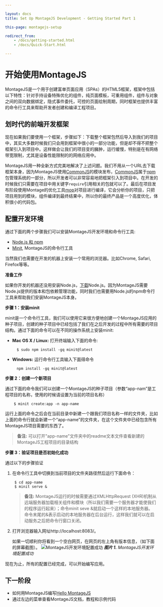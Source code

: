 ```yaml
---

layout: docs
title: Set Up MontageJS Development - Getting Started Part 1

this-page: montagejs-setup

redirect_from:
    - /docs/getting-started.html
    - /docs/Quick-Start.html

---
```


开始使用MontageJS
================

MontageJS是一个用于创建富单页面应用（SPAs）的HTML5框架，框架中包括以下特性：针对手持设备特殊优化的组件，纯页面模板，可重用组件，组件与对象之间的双向数据绑定，隐式事件委托，可控的页面绘制周期，同时框架也提供丰富的命令行工具来帮助开发者创建和编译工程项目。

## 划时代的前端开发框架
现在如果我们要使用一个框架，步骤如下：下载整个框架包然后导入到我们的项目中，其实大多数时候我们只会用到框架中很小的一部分功能，但是却不得不把整个框架引入到项目中。这样做会让我们的项目变的臃肿，运行缓慢，特别是在有网络带宽限制，尤其是设备性能限制的的网络应用中。

MontageJS用一种全新方式完美地解决了上述问题。我们不用从一个URL去下载框架本身，因为MontageJS使用[CommonJS](http://www.commonjs.org/)的模块发布，[CommonJS](http://www.commonjs.org/)属于[npm](http://npmjs.org/)包管理系统的一部分，所以开发者可以非常容易地把框架引入到项目中。在开发的时候我们只需要在项目中用关键字`require`引用相关的包就可以了。最后在项目发布阶段使用Montage的优化工具[mop](http://docs.montagestudio.com/montagejs/tools-mop.html)对项目进行编译，它会分析你的项目，只把项目用到的模块，组件编译到最终结果中，所以你的最终产品是一个高度优化，体积很小的代码包。

## 配置开发环境

通过下面的两个步骤我们可以安装MontageJS开发环境和命令行工具:

- [Node.js 和 npm](https://nodejs.org/)
- [Minit](http://docs.montagestudio.com/montagejs/tools-minit.html), MontageJS的命令行工具

当然我们也需要在开发的机器上安装一个常用的浏览器。比如Chrome, Safari, Firefox等等。

**准备工作**

如果你开发的机器还没用安装Node.js，[下载](https://nodejs.org/download/)Node.js。因为MontageJS需要Node.js提供的版本和包依赖管理功能，同时我们也需要用Node.js的npm命令行工具来帮助我们安装MontageJS本身。

**步骤 1：安装minit**

minit是一个命令行工具，我们可以使用它来很方便地创建一个MontageJS应用的种子项目，创建的种子项目中已经包括了我们在之后开发的过程中所有需要的项目结构。通过下面的命令可以在不同的操作系统上安装minit:

* **Mac OS X / Linux:** 打开终端输入下面的命令:

		$ sudo npm install -gq minit@latest
		
* **Windows:** 运行命令行工具输入下面得命令

		npm install -gq minit@latest
		
**步骤 2：创建一个新项目**

通过下面的命令我们可以创建一个MontageJS的种子项目（参数“app-nam”是工程项目的名称，使用的时候请设置为当前的项目名称）

		$ minit create:app -n app-name
		
运行上面的命令之后会在当前目录中新建一个跟我们项目名称一样的文件夹，比如上面的命令行就会新建一个“app-name”的文件夹，在这个文件夹中已经包含所有MontageJS项目需要的东西了。

>__备注:__ 可以打开"app-name"文件夹中的readme文本文件查看新建的MontageJS工程项目的目录结构

**步骤 3：验证项目是否初始化成功**

通过以下的步骤验证

1. 在命令行工具中切换到当前项目的文件夹路径然后运行下面命令：

		$ cd app-name
		$ minit serve &
		
	>__备注:__ MontageJS运行的时候需要通过XMLHttpRequest (XHR)机制从远端服务器加载相关组件和模块（所以我们需要一个服务器才能使我们的程序运行起来）；命令minit seve &就启动一个这样的本地服务器。 命令末尾的&表示启动的本地服务器在后台运行，这样我们就可以在启动服务之后把命令行窗口关闭。
	
3. 打开浏览器输入网址http://localhost:8083/。

	如果一切顺利你将看到一个空白网页，在网页的左上角有版本信息，（如下面的屏幕截图）。
	![MontageJS开发环境配置成功](http://docs.montagestudio.com/images/docs/montagejs-setup/fig01.jpg)
	*__图片 1.__ MontageJS开发环境配置成功*
	
现在为止，所有的配置已经完成，可以开始编写应用。

## 下一阶段

- 如何用MontageJS编写[Hello MontageJS](http://montagejs.org/docs/hello-montagejs.html)
- 通过左边的菜单查看MontageJS文档，教程和示例代码